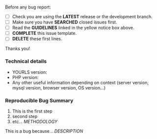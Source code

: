Before any bug report:
- [ ] Check you are using the **LATEST** release or the development branch.
- [ ] Make sure you have **SEARCHED** closed issues first. 
- [ ] Read the **GUIDELINES** linked in the yellow notice box above.
- [ ] **COMPLETE** this issue template.
- [ ] **DELETE** these first lines.

Thanks you!

### Technical details

* YOURLS version:
* PHP version:
* Any other useful information depending on context (server version, mysql version, browser version, OS version...)

### Reproducible Bug Summary 

1. This is the first step 
2. second step
3. etc... _METHODOLOGY_

This is a bug because... _DESCRIPTION_



